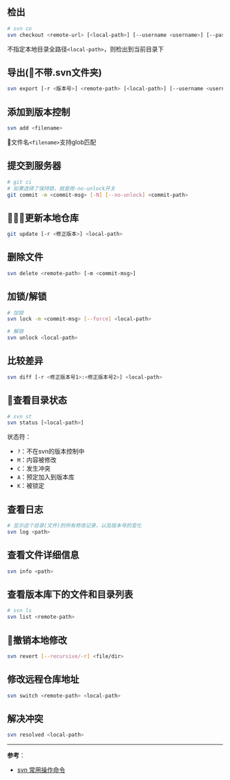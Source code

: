 ## 检出
```bash
# svn co
svn checkout <remote-url> [<local-path>] [--username <username>] [--password <password>]
```
不指定本地目录全路径`<local-path>`，则检出到当前目录下

## 导出(不带.svn文件夹)
```bash
svn export [-r <版本号>] <remote-path> [<local-path>] [--username <username>] [--password <password>]
```

## 添加到版本控制
```bash
svn add <filename>
```
文件名`<filename>`支持glob匹配

## 提交到服务器
```bash
# git ci
# 如果选择了保持锁，就是用-no-unlock开关
git commit -m <commit-msg> [-N] [--no-unlock] <commit-path>
```

## 更新本地仓库
```bash
git update [-r <修正版本>] <local-path>
```

## 删除文件
```bash
svn delete <remote-path> [-m <commit-msg>]
```

## 加锁/解锁
```bash
# 加锁
svn lock -m <commit-msg> [--force] <local-path>

# 解锁
svn unlock <local-path>
```

## 比较差异
```bash
svn diff [-r <修正版本号1>:<修正版本号2>] <local-path>
```

## 查看目录状态
```bash
# svn st
svn status [<local-path>] 
```
状态符：
- `?`：不在svn的版本控制中
- `M`：内容被修改
- `C`：发生冲突
- `A`：预定加入到版本库
- `K`：被锁定

## 查看日志
```bash
# 显示这个目录(文件)的所有修改记录，以及版本号的变化
svn log <path>
```

## 查看文件详细信息
```bash
svn info <path>
```

## 查看版本库下的文件和目录列表
```bash
# svn ls
svn list <remote-path>
```

## 撤销本地修改
```bash
svn revert [--recursive/-r] <file/dir>
```

## 修改远程仓库地址
```bash
svn switch <remote-path> <local-path>
```

## 解决冲突
```bash
svn resolved <local-path>
```

- - -
**参考**：
- [svn 常用操作命令](https://www.cnblogs.com/liwanggui/archive/2016/06/28/5624147.html)